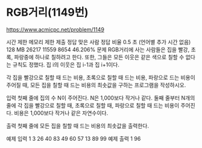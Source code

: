 # RGB거리(1149번)
https://www.acmicpc.net/problem/1149

시간 제한	메모리 제한	제출	정답	맞은 사람	정답 비율
0.5 초 (언어별 추가 시간 없음)	128 MB	26217	11559	8654	46.206%
문제
RGB거리에 사는 사람들은 집을 빨강, 초록, 파랑중에 하나로 칠하려고 한다. 또한, 그들은 모든 이웃은 같은 색으로 칠할 수 없다는 규칙도 정했다. 집 i의 이웃은 집 i-1과 집 i+1이다.

각 집을 빨강으로 칠할 때 드는 비용, 초록으로 칠할 때 드는 비용, 파랑으로 드는 비용이 주어질 때, 모든 집을 칠할 때 드는 비용의 최솟값을 구하는 프로그램을 작성하시오.

입력
첫째 줄에 집의 수 N이 주어진다. N은 1,000보다 작거나 같다. 둘째 줄부터 N개의 줄에 각 집을 빨강으로 칠할 때, 초록으로 칠할 때, 파랑으로 칠할 때 드는 비용이 주어진다. 비용은 1,000보다 작거나 같은 자연수이다.

출력
첫째 줄에 모든 집을 칠할 때 드는 비용의 최솟값을 출력한다.

예제 입력 1 
3
26 40 83
49 60 57
13 89 99
예제 출력 1 
96